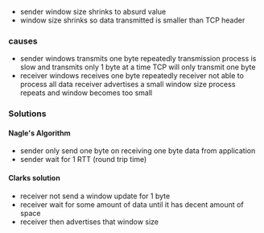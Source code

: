 - sender window size shrinks to absurd value
- window size shrinks so data transmitted is smaller than TCP header

### causes
- sender windows transmits one byte repeatedly
	  transmission process is slow and transmits only 1 byte at a time
	  TCP will only transmit one byte
- receiver windows receives one byte repeatedly
	  receiver not able to process all data
	  receiver advertises a small window size
	  process repeats and window becomes too small

### Solutions
#### Nagle's Algorithm
- sender only send one byte on receiving one byte data from application
- sender wait for 1 RTT (round trip time)

#### Clarks solution
- receiver not send a window update for 1 byte
- receiver wait for some amount of data until it has decent amount of space
- receiver then advertises that window size